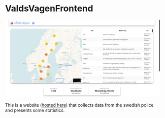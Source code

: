 # ValdsVagenFrontend

![awd](./preview.png)

This is a website ([hosted here](https://valdsvagenfrontend-production.up.railway.app/)) that collects data from the swedish police and presents some statistics.
